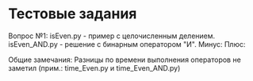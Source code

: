 # Тестовые задания
Вопрос №1:
  isEven.py - пример с целочисленным делением.
  isEven_AND.py - решение с бинарным оператором "И".
    Минус: 
    Плюс: 

Общие замечания: 
    Разницы по времени выполнения операторов не заметил (прим.: time_Even.py и 
     time_Even_AND.py)
